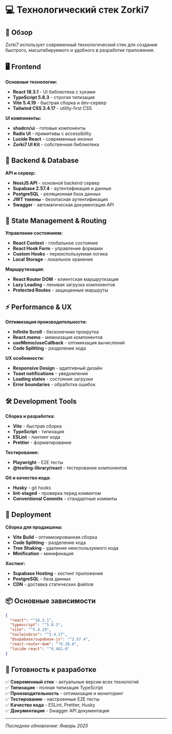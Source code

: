 # 💻 Технологический стек Zorki7

## 🎯 Обзор

Zorki7 использует современный технологический стек для создания быстрого, масштабируемого и удобного в разработке приложения.

## 🖥️ Frontend

**Основные технологии:**

- **React 18.3.1** - UI библиотека с хуками
- **TypeScript 5.8.3** - строгая типизация
- **Vite 5.4.19** - быстрая сборка и dev-сервер
- **Tailwind CSS 3.4.17** - utility-first CSS

**UI компоненты:**

- **shadcn/ui** - готовые компоненты
- **Radix UI** - примитивы с accessibility
- **Lucide React** - современные иконки
- **Zorki7 UI Kit** - собственная библиотека

## 🔧 Backend & Database

**API и сервер:**

- **NestJS API** - основной backend сервер
- **Supabase 2.57.4** - аутентификация и данные
- **PostgreSQL** - реляционная база данных
- **JWT токены** - безопасная аутентификация
- **Swagger** - автоматическая документация API

## 🔄 State Management & Routing

**Управление состоянием:**

- **React Context** - глобальное состояние
- **React Hook Form** - управление формами
- **Custom Hooks** - переиспользуемая логика
- **Local Storage** - локальное хранение

**Маршрутизация:**

- **React Router DOM** - клиентская маршрутизация
- **Lazy Loading** - ленивая загрузка компонентов
- **Protected Routes** - защищенные маршруты

## ⚡ Performance & UX

**Оптимизация производительности:**

- **Infinite Scroll** - бесконечная прокрутка
- **React.memo** - мемоизация компонентов
- **useMemo/useCallback** - оптимизация вычислений
- **Code Splitting** - разделение кода

**UX особенности:**

- **Responsive Design** - адаптивный дизайн
- **Toast notifications** - уведомления
- **Loading states** - состояния загрузки
- **Error boundaries** - обработка ошибок

## 🛠️ Development Tools

**Сборка и разработка:**

- **Vite** - быстрая сборка
- **TypeScript** - типизация
- **ESLint** - линтинг кода
- **Prettier** - форматирование

**Тестирование:**

- **Playwright** - E2E тесты
- **@testing-library/react** - тестирование компонентов

**Git и качество кода:**

- **Husky** - git hooks
- **lint-staged** - проверка перед коммитом
- **Conventional Commits** - стандартные коммиты

## 🚀 Deployment

**Сборка для продакшена:**

- **Vite Build** - оптимизированная сборка
- **Code Splitting** - разделение кода
- **Tree Shaking** - удаление неиспользуемого кода
- **Minification** - минификация

**Хостинг:**

- **Supabase Hosting** - хостинг приложения
- **PostgreSQL** - база данных
- **CDN** - доставка статических файлов

## 📦 Основные зависимости

```json
{
  "react": "^18.3.1",
  "typescript": "^5.8.3",
  "vite": "^5.4.19",
  "tailwindcss": "^3.4.17",
  "@supabase/supabase-js": "^2.57.4",
  "react-router-dom": "^6.28.0",
  "lucide-react": "^0.462.0"
}
```

## 🎯 Готовность к разработке

✅ **Современный стек** - актуальные версии всех технологий  
✅ **Типизация** - полная типизация TypeScript  
✅ **Производительность** - оптимизация и мониторинг  
✅ **Тестирование** - настроенные E2E тесты  
✅ **Качество кода** - ESLint, Prettier, Husky  
✅ **Документация** - Swagger API документация

---

_Последнее обновление: Январь 2025_
